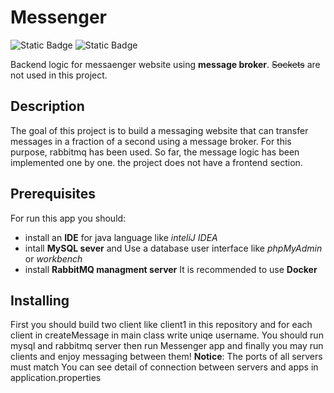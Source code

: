 # Messenger
![Static Badge](https://img.shields.io/badge/Message%20broker-blue)
![Static Badge](https://img.shields.io/badge/RabbitMQ-orange)

Backend logic for messaenger website using **message broker**.
~~Sockets~~ are not used in this project.

## Description
The goal of this project is to build a messaging website that can transfer messages in a fraction of a second using a message broker.
For this purpose, rabbitmq has been used. So far, the message logic has been implemented one by one. the project does not have a frontend section.

## Prerequisites
For run this app you should:
- install an **IDE** for java language like *inteliJ IDEA*
- intall **MySQL sever** and Use a database user interface like *phpMyAdmin* or *workbench*
- install **RabbitMQ managment server**
It is recommended to use **Docker**

## Installing
First you should build two client like client1 in this repository and for each client in createMessage in main class write uniqe username.
You should run mysql and rabbitmq server then run Messenger app and finally you may run clients and enjoy messaging between them!
**Notice**: The ports of all servers must match
You can see detail of connection between servers and apps in application.properties 


